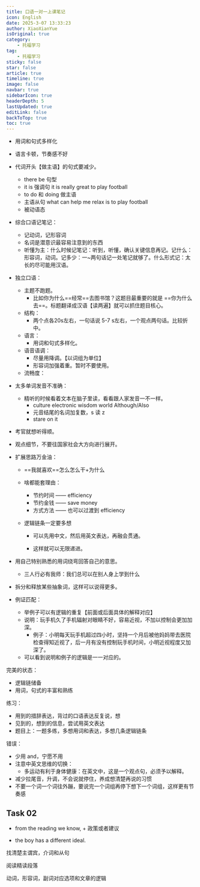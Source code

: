 ```yaml
---
title: 口语一对一上课笔记
icon: English
date: 2025-3-07 13:33:23
author: XiaoXianYue
isOriginal: true
category: 
    - 托福学习
tag:
    - 托福学习
sticky: false
star: false
article: true
timeline: true
image: false
navbar: true
sidebarIcon: true
headerDepth: 5
lastUpdated: true
editLink: false
backToTop: true
toc: true
---
```


- 用词和句式多样化
- 语言卡顿，节奏感不好



- 代词开头【做主语】的句式要减少。
    - there be 句型
    - it is 强调句 it is really great to play football
    - to do 和 doing 做主语
    - 主语从句 what can help me relax is to play football
    - 被动语态
    
- 综合口语记笔记：
    - 记动词，记形容词
    - 名词是潜意识最容易注意到的东西
    - 听懂为主：什么时候记笔记：听到，听懂，确认关键信息再记。记什么：形容词，动词。记多少：一~两句话记一处笔记就够了。什么形式记：太长的尽可能用汉语。
    
- 独立口语：
    - 主题不跑题。
        - 比如你为什么==经常==去图书馆？这题目最重要的就是 ==你为什么去==。标题翻译成汉语【读两遍】就可以抓住题目核心。
    - 结构：
        - 两个点各20s左右，一句话说 5-7 s左右，一个观点两句话。比较折中。
    - 语言：
        - 用词和句式多样化。
    - 语音语调：
        - 尽量用降调。【以词组为单位】
        - 形容词加强着重。暂时不要使用。
    - 流畅度：
    
- 太多单词发音不准确：

    - 精听的时候看着文本在脑子里读，看看跟人家发音一不一样。
        - culture electronic wisdom world Although/Also
        - 元音结尾的名词加复数，s 读 z
        - stare on it

- 考官就想听得顺。

- 观点细节，不要往国家社会大方向进行展开。

- 扩展思路万金油：

    - ==我就喜欢==怎么怎么干+为什么
    - 啥都能套理由：
    
        - 节约时间 —— efficiency
        - 节约金钱 —— save money
        - 方式方法 —— 也可以过渡到 efficiency
    - 逻辑链条一定要多想
        - 可以先用中文，然后用英文表达，再融会贯通。
    
        - 这样就可以无限递进。
    
- 用自己特别熟悉的用词绕弯回答自己的意思。

    - 三人行必有我师：我们总可以在别人身上学到什么

- 拆分和释放某些抽象词，这样可以说得更多。

- 例证匹配：

    - 举例子可以有逻辑的重复【前面或后面具体的解释对应】
    - 说明：玩手机久了手机辐射对眼睛不好，容易近视，不加以控制会更加加深。
        - 例子：小明每天玩手机超过四小时，坚持一个月后被他妈妈带去医院检查得知近视了，后一月有没有控制玩手机时间，小明近视程度又加深了。
    - 可以看到说明和例子的逻辑是一一对应的。
    

完美的状态：

- 逻辑链储备
- 用词，句式的丰富和熟练

练习：

- 用到的措辞表达，背过的口语表达反复说，想
- 见到的，想到的信息，尝试用英文表达
- 题目上：一题多练，多想用词和表达，多想几条逻辑链条

错误：

- 少用 and，宁愿不用
- 注意中英文思维的切换：
    - 多运动有利于身体健康：在英文中，这是一个观点句，必须予以解释。
- 减少拉尾音，升调，不会说就停住，养成想清楚再说的习惯
- 不要一个词一个词往外蹦，要说完一个词组再停下想下一个词组，这样更有节奏感







## Task 02

- from the reading we know, + 政策或者建议

- the boy has a different ideal.



找清楚主谓宾，介词和从句

阅读精读段落

动词，形容词，副词对应选项和文章的逻辑
